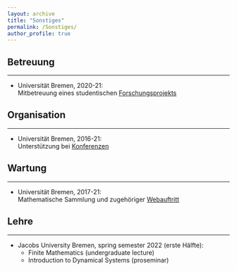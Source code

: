 ```yaml
---
layout: archive
title: "Sonstiges"
permalink: /Sonstiges/
author_profile: true
---
```



## Betreuung
---
- Universität Bremen, 2020-21:<br>
Mitbetreuung eines studentischen [Forschungsprojekts](https://www.uni-bremen.de/en/fb3/studies-teaching/student-research-projects-in-mathematics/assigned-and-completed-projects/wave-patterns-in-cellular-automata-for-excitable-media)

## Organisation
---
- Universität Bremen, 2016-21:<br>
Unterstützung bei [Konferenzen](https://www.uni-bremen.de/dynamical-systems/past-events/bremen-summer-and-winter-schools-on-dynamical-systems) 

## Wartung
---
- Universität Bremen, 2017-21:<br>
Mathematische Sammlung und zugehöriger [Webauftritt](https://www.uni-bremen.de/appanalysis/mathematical-collection/)

## Lehre
---
- Jacobs University Bremen, spring semester 2022 (erste Hälfte):
  - Finite Mathematics (undergraduate lecture) 
  - Introduction to Dynamical Systems (proseminar)
